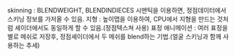 skinning : BLENDWEIGHT, BLENDINDIECES 시맨틱을 이용하면, 정점데이터에서 스키닝 정보를 가저올 수 있음.
지형 : 높이맵을 이용하여, CPU에서 지형을 만드는 것처럼 셰이더에서도 동일하게 할 수 있음.(정점텍스쳐 사용)
표정 애니메이션 : 여러 표정을 별로 메쉬로 저장후, 정점셰이더에서 두 메쉬를 blend하는 기법.(얼굴 스키닝과 함께 사용하는 추세)
